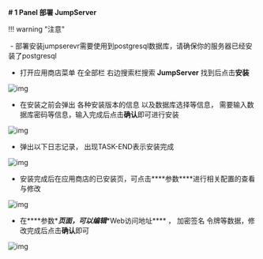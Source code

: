 **# 1 Panel 部署 JumpServer**

!!! warning "注意"

​    - 部署安装jumpserevr需要使用到postgresql数据库，请确保你的服务器已经安装了postgresql

- 打开应用商店菜单 在全部栏 右边搜索栏搜索  **JumpServer**  找到后点击**安装**

![img](/img/V4_1Panel_setupjs1.png)

- 在安装之前会弹出 各种安装版本的信息 以及数据库选择等信息， 需要输入数据库密码等信息，输入完成后点击**确认**即可进行安装

![img](/img/V4_1Panel_setupjs2.png)

- 弹出以下日志记录， 出现TASK-END表示安装完成

![img](/img/V4_1Panel_setupjs4.png)

- 安装完成后在应用商店的已安装页，可点击***\*参数\****进行相关配置的查看与修改

![img](/img/V4_1Panel_setupjs5.png)

- 在***\*参数\****页面，可以编辑***\*Web访问地址\**** ， 加密签名 令牌等数据，修改完成后点击**确认**即可

![img](/img/V4_1Panel_setupjs6.png)

  


